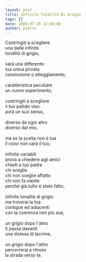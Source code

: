 ```yaml
---
layout: post
title: Infinite Tonalità Di Grigio
tags: []
date: 2009-07-28 22:38:00
author: pietro
---
```

Costringiti a scegliere<br/>una delle infinite<br/>tonalità di grigio,<br/><br/>sarà una differente<br/>tua unica privata<br/>convinzione o atteggiamento,<br/><br/>caratteristica peculiare<br/>un nuovo esperimento,<br/><br/>costringiti a scegliere<br/>il tuo pallido viso<br/>avrà un suo senso,<br/><br/>diverso da ogni altro<br/>diverso dal mio,<br/><br/>ma se la scelta non è tua<br/>il color non sarà il tuo;<br/><br/>infinite variabili<br/>prova a chiedere agli amici<br/>chiedi a tuo padre<br/>chi sceglie<br/>chi non sceglie affatto<br/>chi non fa niente<br/>perché già tutto è stato fatto,<br/><br/>infinite tonalità di grigio<br/>ma troverai la tua<br/>contigue ed adiacenti<br/>con la coerenza non più sua,<br/><br/>un grigio dopo l'altro<br/>ti passa davanti<br/>una distesa di lacrime,<br/><br/>un grigio dopo l'altro<br/>percorrerai a ritroso<br/>la strada verso te.
